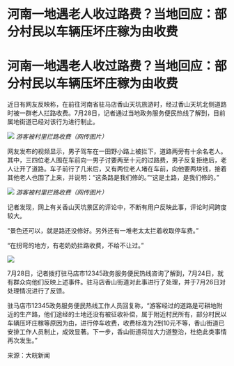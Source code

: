 # 河南一地遇老人收过路费？当地回应：部分村民以车辆压坏庄稼为由收费

# 河南一地遇老人收过路费？当地回应：部分村民以车辆压坏庄稼为由收费

近日有网友反映称，在前往河南省驻马店香山天坑旅游时，经过香山天坑北侧道路时被一群老人拦路收费。7月28日，记者通过当地政务服务便民热线了解到，目前属地街道已经对该行为进行制止。

![](https://inews.gtimg.com/news_bt/Owclvum_7NM_FpfF32sPGeZKHFf5rZKoU4MKzfb9AuN4AAA/1000)
_游客被村里拦路收费（网传图片）_

网友发布的视频显示，男子驾车在一田野小路上被拦下，道路两旁有十余名老人。其中，三四位老人围在车前向一男子讨要两至十元的过路费，男子反复拒绝后，老人让开了道路。车子前行了几米后，又有两位老人堵在车前，向他要两块钱，接着其他老人也围了上来，并说明：“这条路是我们修的。”“这是土路，是我们修的。”

![](https://inews.gtimg.com/news_bt/OV1o9W6RJ08-X79lLcoM7LkWqH7MH8_pvooWu4HJSvteoAA/1000)
_游客被村里拦路收费（网传图片）_

记者发现，网上有关香山天坑景区的评论中，不断有用户反映此事，评论时间跨度较大。

“景色还可以，就是路还没修好。另外还有一堆老太太拦着收取停车费。”

“在拐弯的地方，有老奶奶拦路收费，不给不让过。”

![](https://inews.gtimg.com/news_bt/ORCScoIK96CrqB6trpI-U8mdFB4yQiUtuMvM9TdrminWUAA/1000)

7月28日，记者拨打驻马店市12345政务服务便民热线咨询了解到，7月24日，就有群众向他们反映上述事件。驻马店香山街道对此事进行了处理，并于7月26日对处理情况进行了反馈。

驻马店市12345政务服务便民热线工作人员回复称，“游客经过的道路是可耕地附近的生产路，他们途经的土地还没有被征收补偿，属于附近村民所有，部分村民以车辆压坏庄稼等原因为由，进行停车收费，收费标准为2到10元不等，香山街道已安排工作人员制止，成效显著。下一步，香山街道将加大力道整治，杜绝此类事情再次发生。”

来源：大皖新闻

